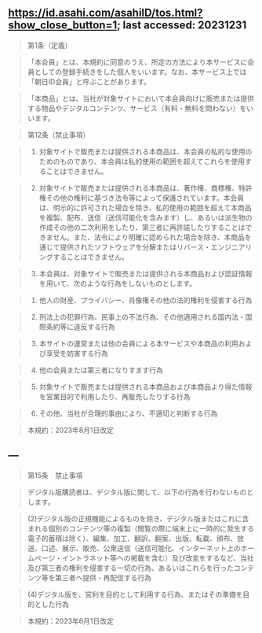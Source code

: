 ## https://id.asahi.com/asahiID/tos.html?show_close_button=1; last accessed: 20231231

> 第1条（定義）

> 「本会員」とは、本規約に同意のうえ、所定の方法により本サービスに会員としての登録手続きをした個人をいいます。なお、本サービス上では「朝日ID会員」と呼ぶことがあります。

> 「本商品」とは、当社が対象サイトにおいて本会員向けに販売または提供する物品やデジタルコンテンツ、サービス（有料・無料を問わない）をいいます。

> 第12条（禁止事項）

> 1. 対象サイトで販売または提供される本商品は、本会員の私的な使用のためのものであり、本会員は私的使用の範囲を超えてこれらを使用することはできません。

> 2. 対象サイトで販売または提供される本商品は、著作権、商標権、特許権その他の権利に基づき法令等によって保護されています。本会員は、明示的に許可された場合を除き、私的使用の範囲を超えて本商品を複製、配布、送信（送信可能化を含みます）し、あるいは派生物の作成その他の二次利用をしたり、第三者に再許諾したりすることはできません。また、法令により明確に認められた場合を除き、本商品を通じて提供されたソフトウェアを分解またはリバース・エンジニアリングすることはできません。

> 3. 本会員は、対象サイトで販売または提供される本商品および認証情報を用いて、次のような行為をしないものとします。

>    1. 他人の財産、プライバシー、肖像権その他の法的権利を侵害する行為

>    2. 刑法上の犯罪行為、民事上の不法行為、その他適用される国内法・国際条約等に違反する行為

>    3. 本サイトの運営または他の会員による本サービスや本商品の利用および享受を妨害する行為

>    4. 他の会員または第三者になりすます行為

>    5. 対象サイトで販売または提供される本商品および本商品より得た情報を営業目的で利用したり、再販売したりする行為

>    6. その他、当社が合理的事由により、不適切と判断する行為

> 本規約：2023年8月1日改定

## —

> 第15条　禁止事項

> デジタル版購読者は、デジタル版に関して、以下の行為を行わないものとします。

> (2)デジタル版の正規機能によるものを除き、デジタル版またはこれに含まれる個別のコンテンツ等の複製（閲覧の際に端末上に一時的に発生する電子的蓄積は除く）、編集、加工、翻訳、翻案、出版、転載、頒布、放送、口述、展示、販売、公衆送信（送信可能化、インターネット上のホームページ・イントラネット等への掲載を含む）及び改変をするなど、当社及び第三者の権利を侵害する一切の行為、あるいはこれらを行ったコンテンツ等を第三者へ提供・再配信する行為

> (4)デジタル版を、営利を目的として利用する行為、またはその準備を目的とした行為

> 本規約：2023年6月1日改定

